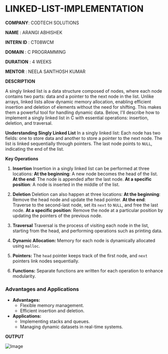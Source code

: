 # LINKED-LIST-IMPLEMENTATION

 **COMPANY**: CODTECH SOLUTIONS

 **NAME** : ARANGI ABHISHEK

 **INTERN ID**  : CT08WCM

 **DOMAIN** : C PROGRAMMING

 **DURATION** : 4 WEEKS 

 **MENTOR** : NEELA SANTHOSH KUMAR

 **DESCRIPTION**

 A singly linked list is a data structure composed of nodes, where each node contains two parts: data and a pointer to the next node in the list. Unlike arrays, linked lists allow dynamic memory allocation, enabling efficient insertion and deletion of elements without the need for shifting. This makes them a powerful tool for handling dynamic data. Below, I'll describe how to implement a singly linked list in C with essential operations: insertion, deletion, and traversal.
 
**Understanding Singly Linked List**
In a singly linked list:
Each node has two fields: one to store data and another to store a pointer to the next node.
The list is linked sequentially through pointers.
The last node points to `NULL`, indicating the end of the list.
  
**Key Operations**
1. **Insertion**
Insertion in a singly linked list can be performed at three locations:
 **At the beginning**: A new node becomes the head of the list.
 **At the end**: The node is appended after the last node.
 **At a specific position**: A node is inserted in the middle of the list.

 2. **Deletion**
Deletion can also happen at three locations:
**At the beginning**: Remove the head node and update the head pointer.
**At the end**: Traverse to the second-last node, set its `next` to `NULL`, and free the last node.
**At a specific position**: Remove the node at a particular position by updating the pointers of the previous node.

3. **Traversal**
Traversal is the process of visiting each node in the list, starting from the head, and performing operations such as printing data.

1. **Dynamic Allocation:** Memory for each node is dynamically allocated using `malloc`.
2. **Pointers:** The `head` pointer keeps track of the first node, and `next` pointers link nodes sequentially.
3. **Functions:** Separate functions are written for each operation to enhance modularity.

### **Advantages and Applications**
- **Advantages:**
  - Flexible memory management.
  - Efficient insertion and deletion.
- **Applications:**
  - Implementing stacks and queues.
  - Managing dynamic datasets in real-time systems.


**OUTPUT**

![Image](https://github.com/user-attachments/assets/e26f83c8-79bd-4ff7-ad2d-3184fee553b5)
